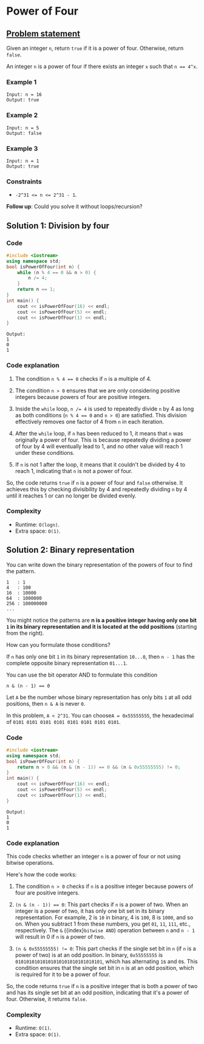 # Power of Four

## [Problem statement](https://leetcode.com/problems/power-of-four/)
Given an integer `n`, return `true` if it is a power of four. Otherwise, return `false`.

An integer `n` is a power of four if there exists an integer `x` such that `n == 4^x`.

 

### Example 1
```text
Input: n = 16
Output: true
```

### Example 2
```text
Input: n = 5
Output: false
```

### Example 3
```text
Input: n = 1
Output: true
``` 

### Constraints

* `-2^31 <= n <= 2^31 - 1`.
 

**Follow up**: Could you solve it without loops/recursion?

## Solution 1: Division by four

### Code
```cpp
#include <iostream>
using namespace std;
bool isPowerOfFour(int n) {
    while (n % 4 == 0 && n > 0) {
        n /= 4;
    }
    return n == 1;
}
int main() {
    cout << isPowerOfFour(16) << endl;
    cout << isPowerOfFour(5) << endl;
    cout << isPowerOfFour(1) << endl;
}
```
```text
Output:
1
0
1
```

### Code explanation

1. The condition `n % 4 == 0` checks if `n` is a multiple of 4.

2. The condition `n > 0` ensures that we are only considering positive integers because powers of four are positive integers.

3. Inside the `while` loop, `n /= 4` is used to repeatedly divide `n` by 4 as long as both conditions (`n % 4 == 0` and `n > 0`) are satisfied. This division effectively removes one factor of 4 from `n` in each iteration.

4. After the `while` loop, if `n` has been reduced to 1, it means that `n` was originally a power of four. This is because repeatedly dividing a power of four by 4 will eventually lead to 1, and no other value will reach 1 under these conditions.

5. If `n` is not 1 after the loop, it means that it couldn't be divided by 4 to reach 1, indicating that `n` is not a power of four.

So, the code returns `true` if `n` is a power of four and `false` otherwise. It achieves this by checking divisibility by 4 and repeatedly dividing `n` by 4 until it reaches 1 or can no longer be divided evenly.

### Complexity
* Runtime: `O(logn)`.
* Extra space: `O(1)`.

## Solution 2: Binary representation

You can write down the binary representation of the powers of four to find the pattern.

```text
1   : 1
4   : 100
16  : 10000
64  : 1000000
256 : 100000000
...
```

You might notice the patterns are **n is a positive integer having only one bit `1` in its binary representation and it is located at the odd positions** (starting from the right).

How can you formulate those conditions?

If `n` has only one bit `1` in its binary representation `10...0`, then `n - 1` has the complete opposite binary representation `01...1`. 

You can use the bit operator AND to formulate this condition
```text
n & (n - 1) == 0
``` 

Let `A` be the number whose binary representation has only bits `1` at all odd positions, then `n & A` is never `0`.

In this problem, `A < 2^31`. You can choose`A = 0x55555555`, the hexadecimal of `0101 0101 0101 0101 0101 0101 0101 0101`.

### Code
```cpp
#include <iostream>
using namespace std;
bool isPowerOfFour(int n) {
    return n > 0 && (n & (n - 1)) == 0 && (n & 0x55555555) != 0;
}
int main() {
    cout << isPowerOfFour(16) << endl;
    cout << isPowerOfFour(5) << endl;
    cout << isPowerOfFour(1) << endl;
}
```
```text
Output:
1
0
1
```
### Code explanation

This code checks whether an integer `n` is a power of four or not using bitwise operations.

Here's how the code works:

1. The condition `n > 0` checks if `n` is a positive integer because powers of four are positive integers.

2. `(n & (n - 1)) == 0`: This part checks if `n` is a power of two. When an integer is a power of two, it has only one bit set in its binary representation. For example, 2 is `10` in binary, 4 is `100`, 8 is `1000`, and so on. When you subtract 1 from these numbers, you get `01`, `11`, `111`, etc., respectively. The `&` ({index}`bitwise AND`) operation between `n` and `n - 1` will result in 0 if `n` is a power of two.

3. `(n & 0x55555555) != 0`: This part checks if the single set bit in `n` (if `n` is a power of two) is at an odd position. In binary, `0x55555555` is `01010101010101010101010101010101`, which has alternating `1`s and `0`s. This condition ensures that the single set bit in `n` is at an odd position, which is required for it to be a power of four.

So, the code returns `true` if `n` is a positive integer that is both a power of two and has its single set bit at an odd position, indicating that it's a power of four. Otherwise, it returns `false`.

### Complexity
* Runtime: `O(1)`.
* Extra space: `O(1)`.


